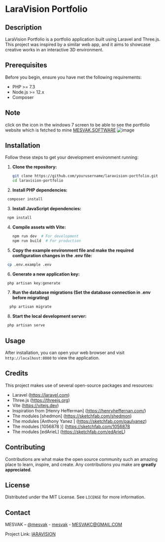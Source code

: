 # LaraVision Portfolio

## Description

LaraVision Portfolio is a portfolio application built using Laravel and Three.js. This project was inspired by a similar web app, and it aims to showcase creative works in an interactive 3D environment.

## Prerequisites

Before you begin, ensure you have met the following requirements:
- PHP >= 7.3
- Node.js >= 12.x
- Composer

## Note 
click on the icon in the windows 7 screen to be able to see the portfolio website which is fetched to mine [MESVAK.SOFTWARE](MESVAK.SOFTWARE)
![image](https://github.com/misogare/Laravel-Portfolio-With-ThreeJs/assets/130363781/5b4edac9-6159-429b-9b7b-7314eaa6d5b4)

## Installation

Follow these steps to get your development environment running:

1. **Clone the repository:**
   ```bash
   git clone https://github.com/yourusername/laravision-portfolio.git
   cd laravision-portfolio
    ```

2. **Install PHP dependencies:**
  ```bash
   composer install
  ```

3. **Install JavaScript dependencies:**
  ```bash
   npm install
   ```

4. **Compile assets with Vite:**
   ```bash
   npm run dev  # For development
   npm run build  # For production
   ```

5. **Copy the example environment file and make the required configuration changes in the .env file:**
  ```bash
   cp .env.example .env
  ```

6. **Generate a new application key:**
  ```bash
   php artisan key:generate
   ```

7. **Run the database migrations (Set the database connection in .env before migrating)**
 ```bash
   php artisan migrate
 ```

8. **Start the local development server:**
  ```bash
   php artisan serve
  ```

## Usage

After installation, you can open your web browser and visit `http://localhost:8000` to view the application.

## Credits

This project makes use of several open-source packages and resources:
- Laravel (https://laravel.com)
- Three.js (https://threejs.org)
- Vite (https://vitejs.dev)
- Inspiration from [Henry Hefferman] (https://henryheffernan.com/)
- The modules [shedmon] (https://sketchfab.com/shedmon)
- The modules [Anthony Yanez ] (https://sketchfab.com/paulyanez)
- The modules [1056878 )] (https://sketchfab.com/1056878
- The modules [edArieL]  (https://sketchfab.com/edArieL)
## Contributing

Contributions are what make the open source community such an amazing place to learn, inspire, and create. Any contributions you make are **greatly appreciated**.

## License

Distributed under the MIT License. See `LICENSE` for more information.

## Contact

MESVAK – [@mesvak](https://www.instagram.com/mesvak/) - [mesvak](https://t.me/mesvak) - MESVAKC@GMAIL.COM

Project Link: [lARAVISION](https://github.com/misogare/Laravel-Portfolio-With-ThreeJs)
